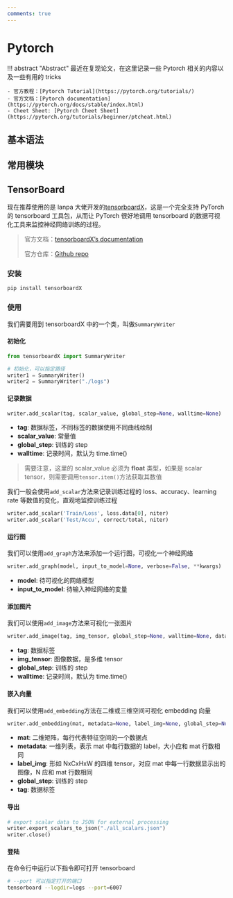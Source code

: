 ```yaml
---
comments: true
---
```


# Pytorch

!!! abstract "Abstract"
    最近在复现论文，在这里记录一些 Pytorch 相关的内容以及一些有用的 tricks

    - 官方教程：[Pytorch Tutorial](https://pytorch.org/tutorials/)
    - 官方文档：[Pytorch documentation](https://pytorch.org/docs/stable/index.html)
    - Cheet Sheet: [Pytorch Cheet Sheet](https://pytorch.org/tutorials/beginner/ptcheat.html)

## 基本语法

## 常用模块

## TensorBoard

现在推荐使用的是 lanpa 大佬开发的[tensorboardX](https://github.com/lanpa/tensorboardX)，这是一个完全支持 PyTorch 的 tensorboard 工具包，从而让 PyTorch 很好地调用 tensorboard 的数据可视化工具来监控神经网络训练的过程。

>官方文档：[tensorboardX’s documentation](https://tensorboardx.readthedocs.io/en/latest/index.html)
>
>官方仓库：[Github repo](https://github.com/lanpa/tensorboardX)

### 安装

```sh
pip install tensorboardX
```

### 使用

我们需要用到 tensorboardX 中的一个类，叫做`SummaryWriter`

#### 初始化

```py
from tensorboardX import SummaryWriter

# 初始化，可以指定路径
writer1 = SummaryWriter()
writer2 = SummaryWriter("./logs")
```

#### 记录数据

```py
writer.add_scalar(tag, scalar_value, global_step=None, walltime=None)
```

- **tag**: 数据标签，不同标签的数据使用不同曲线绘制
- **scalar_value**: 常量值
- **global_step**: 训练的 step
- **walltime**: 记录时间，默认为 time.time()

> 需要注意，这里的 scalar_value 必须为 **float** 类型，如果是 scalar tensor，则需要调用`tensor.item()`方法获取其数值

我们一般会使用`add_scalar`方法来记录训练过程的 loss、accuracy、learning rate 等数值的变化，直观地监控训练过程

```py
writer.add_scalar('Train/Loss', loss.data[0], niter)
writer.add_scalar('Test/Accu', correct/total, niter)
```

#### 运行图

我们可以使用`add_graph`方法来添加一个运行图，可视化一个神经网络

```py
writer.add_graph(model, input_to_model=None, verbose=False, **kwargs)
```

- **model**: 待可视化的网络模型
- **input\_to\_model**: 待输入神经网络的变量

#### 添加图片

我们可以使用`add_image`方法来可视化一张图片

```py
writer.add_image(tag, img_tensor, global_step=None, walltime=None, dataformats='CHW')
```

- **tag**: 数据标签
- **img_tensor**: 图像数据，是多维 tensor
- **global_step**: 训练的 step
- **walltime**: 记录时间，默认为 time.time()

#### 嵌入向量

我们可以使用`add_embedding`方法在二维或三维空间可视化 embedding 向量

```py
writer.add_embedding(mat, metadata=None, label_img=None, global_step=None, tag='default', metadata_header=None)
```

- **mat**: 二维矩阵，每行代表特征空间的一个数据点
- **metadata**: 一维列表，表示 mat 中每行数据的 label，大小应和 mat 行数相同
- **label_img**: 形如 NxCxHxW 的四维 tensor，对应 mat 中每一行数据显示出的图像，N 应和 mat 行数相同
- **global_step**: 训练的 step
- **tag**: 数据标签

#### 导出

```py
# export scalar data to JSON for external processing
writer.export_scalars_to_json("./all_scalars.json")
writer.close()
```

#### 登陆

在命令行中运行以下指令即可打开 tensorboard

```sh
# --port 可以指定打开的端口
tensorboard --logdir=logs --port=6007
```
